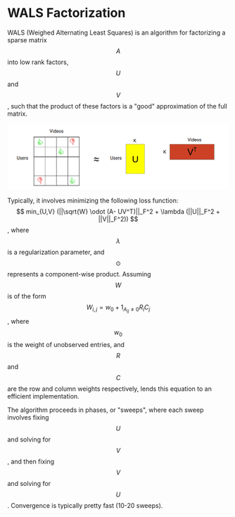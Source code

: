 # WALS Factorization

WALS (Weighed Alternating Least Squares) is an algorithm for factorizing a
sparse matrix $$A$$ into low rank factors, $$U$$ and $$V$$, such that the
product of these factors is a "good" approximation of the full matrix.


![wals](wals.png)

Typically, it involves minimizing the following loss function:
$$ min_{U,V} (||\sqrt{W} \odot (A- UV^T)||_F^2 + \lambda (||U||_F^2 + ||V||_F^2)) $$,
where $$\lambda$$ is a regularization parameter, and $$\odot$$ represents a
component-wise product. Assuming $$W$$ is of the form 
$$W_{i, j} = w_0 + 1_{A_{ij} \neq 0}R_i C_j$$,
where $$w_0$$ is the weight of unobserved entries, and $$R$$ and $$C$$ are
the row and column weights respectively, lends this equation to an efficient
implementation.

The algorithm proceeds in phases, or "sweeps", where each sweep involves
fixing $$U$$ and solving for $$V$$, and then fixing $$V$$ and solving for $$U$$.
Convergence is typically pretty fast (10-20 sweeps).
